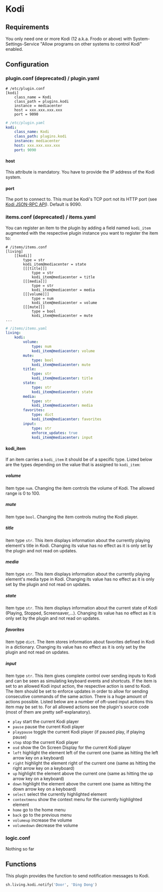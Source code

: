 # Kodi

## Requirements

You only need one or more Kodi (12 a.k.a. Frodo or above) with
System-Settings-Service "Allow programs on other systems to control Kodi" enabled.

## Configuration

### plugin.conf (deprecated) / plugin.yaml

```
# /etc/plugin.conf
[kodi]
    class_name = Kodi
    class_path = plugins.kodi
    instance = mediacenter
    host = xxx.xxx.xxx.xxx
    port = 9090
```

```yaml
# /etc/plugin.yaml
kodi:
    class_name: Kodi
    class_path: plugins.kodi
    instance: mediacenter
    host: xxx.xxx.xxx.xxx
    port: 9090
```

#### host
This attribute is mandatory. You have to provide the IP address of the Kodi system.

#### port
The port to connect to. This must be Kodi's TCP port not its HTTP port (see [Kodi JSON-RPC API](http://kodi.wiki/?title=JSON-RPC_API)). Default is 9090.

### items.conf (deprecated) / items.yaml
You can register an item to the plugin by adding a field named `kodi_item` augmented with the respective plugin instance you want to register the item to:
```
# /items/items.conf
[living]
    [[kodi]]
        type = str
        kodi_item@mediacenter = state
        [[[title]]]
            type = str
            kodi_item@mediacenter = title
        [[[media]]]
            type = str
            kodi_item@mediacenter = media
        [[[volume]]]
            type = num
            kodi_item@mediacenter = volume
        [[[mute]]]
            type = bool
            kodi_item@mediacenter = mute
...
```

```yaml
# /items/items.yaml
living:
    kodi:
        volume:
            type: num
            kodi_item@mediacenter: volume
        mute:
            type: bool
            kodi_item@mediacenter: mute
        title:
            type: str
            kodi_item@mediacenter: title
        state:
            type: str
            kodi_item@mediacenter: state
        media:
            type: str
            kodi_item@mediacenter: media
        favorites:
            type: dict
            kodi_item@mediacenter: favorites
        input:
            type: str
            enforce_updates: true
            kodi_item@mediacenter: input
```

#### kodi_item
If an item carries a `kodi_item` it should be of a specific type. Listed below are the types depending on the value that is assigned to `kodi_item`:

##### volume
Item type `num`. Changing the item controls the volume of Kodi. The allowed range is 0 to 100.

##### mute
Item type `bool`. Changing the item controls muting the Kodi player.

##### title
Item type `str`. This item displays information about the currently playing element's title in Kodi. Changing its value has no effect as it is only set by the plugin and not read on updates. 

##### media
Item type `str`. This item displays information about the currently playing element's media type in Kodi. Changing its value has no effect as it is only set by the plugin and not read on updates.

##### state
Item type `str`. This item displays information about the current state of Kodi (Playing, Stopped, Screensaver,...). Changing its value has no effect as it is only set by the plugin and not read on updates.

##### favorites
Item type `dict`. The item stores information about favorites defined in Kodi in a dictionary. Changing its value has no effect as it is only set by the plugin and not read on updates.

##### input
Item type `str`. This item gives complete control over sending inputs to Kodi and can be seen as simulating keyboard events and shortcuts.
If the item is set to an allowed Kodi input action, the respective action is send to Kodi. 
The item should be set to enforce updates in order to allow for sending consecutive commands of the same action.
There is a huge amount of actions possible. Listed below are a number of oft-used input actions this item may be set to. For all allowed actions see the plugin's source code (most of them are pretty self-explanatory).

   * `play` start the current Kodi player
   * `pause` pause the current Kodi player
   * `playpause` toggle the current Kodi player (if paused play, if playing pause)
   * `stop` stop the current Kodi player
   * `osd` show the On Screen Display for the current Kodi player
   * `left` highlight the element left of the current one (same as hitting the left arrow key on a keyboard)
   * `right` highlight the element right of the current one (same as hitting the right arrow key on a keyboard)
   * `up` highlight the element above the current one (same as hitting the up arrow key on a keyboard)
   * `down` highlight the element above the current one (same as hitting the down arrow key on a keyboard)
   * `select` select the currently highlighted element
   * `contextmenu` show the context menu for the currently highlighted element
   * `home` go to the home menu
   * `back` go to the previous menu
   * `volumeup` increase the volume
   * `volumedown` decrease the volume

### logic.conf

Nothing so far

## Functions
This plugin provides the function to send notification messages to Kodi.

```python
sh.living.kodi.notify('Door', 'Ding Dong')
```
